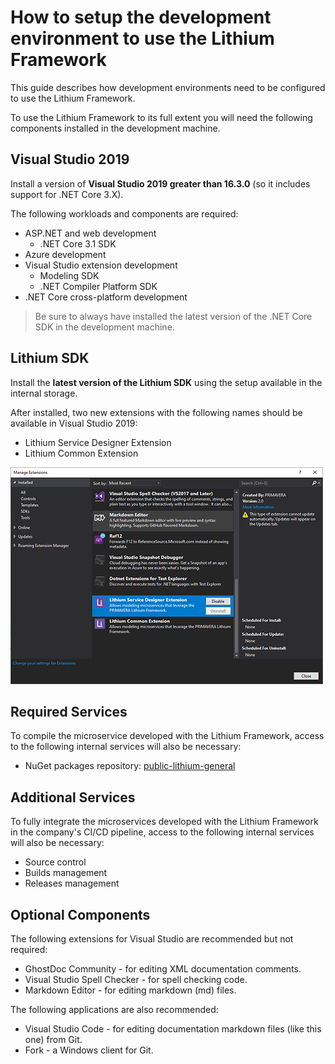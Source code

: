 # How to setup the development environment to use the Lithium Framework

This guide describes how development environments need to be configured to use the Lithium Framework. 

To use the Lithium Framework to its full extent you will need the following components installed in the development machine.

## Visual Studio 2019

Install a version of **Visual Studio 2019 greater than 16.3.0** (so it includes support for .NET Core 3.X).

The following workloads and components are required:

- ASP.NET and web development
    - .NET Core 3.1 SDK
- Azure development
- Visual Studio extension development
    - Modeling SDK
    - .NET Compiler Platform SDK
- .NET Core cross-platform development

> Be sure to always have installed the latest version of the .NET Core SDK in the development machine.

## Lithium SDK

Install the **latest version of the Lithium SDK** using the setup available in the internal storage.

After installed, two new extensions with the following names should be available in Visual Studio 2019:

- Lithium Service Designer Extension
- Lithium Common Extension

![Visual Studio extensions](./_assets/vsextensions.png "Visual Studio extensions")

## Required Services

To compile the microservice developed with the Lithium Framework, access to the following internal services will also be necessary:

- NuGet packages repository: [public-lithium-general](http://nuget.primaverabss.com:82/feeds/public-lithium-general)

## Additional Services

To fully integrate the microservices developed with the Lithium Framework in the company's CI/CD pipeline, access to the following internal services will also be necessary:

- Source control
- Builds management
- Releases management

## Optional Components

The following extensions for Visual Studio are recommended but not required:

- GhostDoc Community - for editing XML documentation comments.
- Visual Studio Spell Checker - for spell checking code.
- Markdown Editor - for editing markdown (md) files.

The following applications are also recommended:

- Visual Studio Code - for editing documentation markdown files (like this one) from Git.
- Fork - a Windows client for Git.